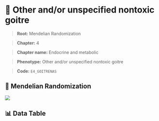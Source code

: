 # 🧪 Other and/or unspecified nontoxic goitre

> **Root:** Mendelian Randomization

> **Chapter:** 4  

> **Chapter name:** Endocrine and metabolic

> **Phenotype:** Other and/or unspecified nontoxic goitre  

> **Code:** `E4_GOITRENAS`

## 🧬 Mendelian Randomization  

<img src="/MR/Figures/Forward/E4_GOITRENAS.png"/>

## 📊 Data Table

<CsvTableMRF src="/MR_Data/Forward/E4_GOITRENAS.csv"/>
